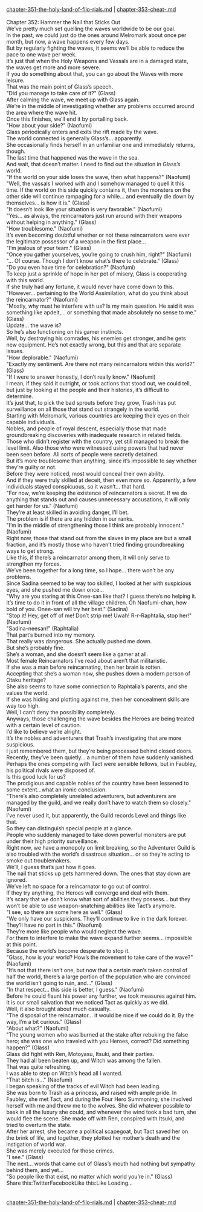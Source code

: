 [chapter-351-the-holy-land-of-filo-rials.md](./chapter-351-the-holy-land-of-filo-rials.md) | [chapter-353-cheat-.md](./chapter-353-cheat-.md) <br/>
<br/>
Chapter 352: Hammer the Nail that Sticks Out<br/>
We’ve pretty much set quelling the waves worldwide to be our goal.<br/>
In the past, we could just do the ones around Melromark about once per month, but now, a wave happens every few days.<br/>
But by regularly fighting the waves, it seems we’ll be able to reduce the pace to one wave per week.<br/>
It’s just that when the Holy Weapons and Vassals are in a damaged state, the waves get more and more severe.<br/>
If you do something about that, you can go about the Waves with more leisure.<br/>
That was the main point of Glass’s speech.<br/>
"Did you manage to take care of it?" (Glass)<br/>
After calming the wave, we meet up with Glass again.<br/>
We’re in the middle of investigating whether any problems occurred around the area where the wave hit.<br/>
Once this finishes, we’ll end it by portalling back.<br/>
"How about your side?" (Naofumi)<br/>
Glass periodically enters and exits the rift made by the wave.<br/>
The world connected is generally Glass’s… apparently.<br/>
She occasionally finds herself in an unfamiliar one and immediately returns, though.<br/>
The last time that happened was the wave in the sea.<br/>
And wait, that doesn’t matter. I need to find out the situation in Glass’s world.<br/>
"If the world on your side loses the wave, then what happens?" (Naofumi)<br/>
"Well, the vassals I worked with and I somehow managed to quell it this time. If the world on this side quickly contains it, then the monsters on the other side will continue rampaging for a while… and eventually die down by themselves… is how it is." (Glass)<br/>
"It doesn’t look like your situation is very favorable." (Naofumi)<br/>
"Yes… as always, the reincarnators just run around with their weapons without helping in anything." (Glass)<br/>
"How troublesome." (Naofumi)<br/>
It’s even becoming doubtful whether or not these reincarnators were ever the legitimate possessor of a weapon in the first place…<br/>
"I’m jealous of your team." (Glass)<br/>
"Once you gather yourselves, you’re going to crush him, right?" (Naofumi)<br/>
"… Of course. Though I don’t know what’s there to celebrate." (Glass)<br/>
"Do you even have time for celebration?" (Naofumi)<br/>
To keep just a sprinkle of hope in her pot of misery, Glass is cooperating with this world.<br/>
If she truly had any fortune, it would never have come down to this.<br/>
"However… pertaining to the World Assimilation, what do you think about the reincarnator?" (Naofumi)<br/>
"Mostly, why must he interfere with us? Is my main question. He said it was something like apdeit,… or something that made absolutely no sense to me." (Glass)<br/>
Update… the wave is?<br/>
So he’s also functioning on his gamer instincts.<br/>
Well, by destroying his comrades, his enemies get stronger, and he gets new equipment. He’s not exactly wrong, but this and that are separate issues.<br/>
"How deplorable." (Naofumi)<br/>
"Exactly my sentiment. Are there not many reincarnators within this world?" (Glass)<br/>
"If I were to answer honestly, I don’t really know." (Naofumi)<br/>
I mean, if they said it outright, or took actions that stood out, we could tell, but just by looking at the people and their histories, it’s difficult to determine.<br/>
It’s just that, to pick the bad sprouts before they grow, Trash has put surveillance on all those that stand out strangely in the world.<br/>
Starting with Melromark, various countries are keeping their eyes on their capable individuals.<br/>
Nobles, and people of royal descent, especially those that made groundbreaking discoveries with inadequate research in related fields. Those who didn’t register with the country, yet still managed to break the level limit. Also those who were witnessed using powers that had never been seen before. All sorts of people were secretly detained.<br/>
But it’s more troublesome than anything, since it’s impossible to say whether they’re guilty or not.<br/>
Before they were noticed, most would conceal their own ability.<br/>
And if they were truly skilled at deceit, then even more so. Apparently, a few individuals stayed conspicuous, so it wasn’t… that hard.<br/>
"For now, we’re keeping the existence of reincarnators a secret. If we do anything that stands out and causes unnecessary accusations, it will only get harder for us." (Naofumi)<br/>
They’re at least skilled in avoiding danger, I’ll bet.<br/>
The problem is if there are any hidden in our ranks.<br/>
"I’m in the middle of strengthening those I think are probably innocent." (Naofumi)<br/>
Right now, those that stand out from the slaves in my place are but a small fraction, and it’s mostly those who haven’t tried finding groundbreaking ways to get strong.<br/>
Like this, if there’s a reincarnator among them, it will only serve to strengthen my forces.<br/>
We’ve been together for a long time, so I hope… there won’t be any problems.<br/>
Since Sadina seemed to be way too skilled, I looked at her with suspicious eyes, and she pushed me down once…<br/>
"Why are you staring at this Onee-san like that? I guess there’s no helping it. It’s time to do it in front of all the village children. Oh Naofumi-chan, how bold of you. Onee-san will try her best." (Sadina)<br/>
"Stop it! Hey, get off of me! Don’t strip me! Uwah! R-r-Raphtalia, stop her!" (Naofumi)<br/>
"Sadina-neesan!" (Raphtalia)<br/>
That part’s burned into my memory.<br/>
That really was dangerous. She actually pushed me down.<br/>
But she’s probably fine.<br/>
She’s a woman, and she doesn’t seem like a gamer at all.<br/>
Most female Reincarnators I’ve read about aren’t that militaristic.<br/>
If she was a man before reincarnating, then her brain is rotten.<br/>
Accepting that she’s a woman now, she pushes down a modern person of Otaku heritage?<br/>
She also seems to have some connection to Raphtalia’s parents, and she values the world.<br/>
If she was hiding and plotting against me, then her concealment skills are way too high.<br/>
Well, I can’t deny the possibility completely.<br/>
Anyways, those challenging the wave besides the Heroes are being treated with a certain level of caution.<br/>
I’d like to believe we’re alright.<br/>
It’s the nobles and adventurers that Trash’s investigating that are more suspicious.<br/>
I just remembered them, but they’re being processed behind closed doors.<br/>
Recently, they’ve been quietly… a number of them have suddenly vanished.<br/>
Perhaps the ones competing with Tact were sensible fellows, but in Faubley, his political rivals were disposed of.<br/>
Is this good luck for us?<br/>
The prodigious and capable nobles of the country have been lessened to some extent…what an ironic conclusion.<br/>
"There’s also completely unrelated adventurers, but adventurers are managed by the guild, and we really don’t have to watch them so closely." (Naofumi)<br/>
I’ve never used it, but apparently, the Guild records Level and things like that.<br/>
So they can distinguish special people at a glance.<br/>
People who suddenly managed to take down powerful monsters are put under their high priority surveillance.<br/>
Right now, we have a monopoly on limit breaking, so the Adventurer Guild is also troubled with the world’s disastrous situation… or so they’re acting to smoke out troublemakers.<br/>
We’ll, I guess that’s just how it goes.<br/>
The nail that sticks up gets hammered down. The ones that stay down are ignored.<br/>
We’ve left no space for a reincarnator to go out of control.<br/>
If they try anything, the Heroes will converge and deal with them.<br/>
It’s scary that we don’t know what sort of abilities they possess… but they won’t be able to use weapon-snatching abilities like Tact’s anymore.<br/>
"I see, so there are some here as well." (Glass)<br/>
"We only have our suspicions. They’ll continue to live in the dark forever. They’ll have no part in this." (Naofumi)<br/>
They’re more like people who would neglect the wave.<br/>
For them to interfere to make the wave expand further seems… impossible at this point.<br/>
Because the world’s become desperate to stop it.<br/>
"Glass, how is your world? How’s the movement to take care of the wave?" (Naofumi)<br/>
"It’s not that there isn’t one, but now that a certain man’s taken control of half the world, there’s a large portion of the population who are convinced the world isn’t going to ruin, and…" (Glass)<br/>
"In that respect… this side is better, I guess." (Naofumi)<br/>
Before he could flaunt his power any further, we took measures against him.<br/>
It is our small salvation that we noticed Tact as quickly as we did.<br/>
Well, it also brought about much casualty.<br/>
"The disposal of the reincarnator… it would be nice if we could do it. By the way, I’m a bit curious." (Glass)<br/>
"About what?" (Naofumi)<br/>
"The young women who was burned at the stake after rebuking the false hero; she was one who traveled with you Heroes, correct? Did something happen?" (Glass)<br/>
Glass did fight with Ren, Motoyasu, Itsuki, and their parties.<br/>
They had all been beaten up, and Witch was among the fallen.<br/>
That was quite refreshing.<br/>
I was able to step on Witch’s head all I wanted.<br/>
"That bitch is…" (Naofumi)<br/>
I began speaking of the tracks of evil Witch had been leading.<br/>
She was born to Trash as a princess, and raised with ample pride. In Faubley, she met Tact, and during the Four Hero Summoning, she involved herself with me and threw me to the wolves. She did whatever possible to bask in all the luxury she could, and whenever the wind took a bad turn, she would flee the scene. She made off with Ren, conspired with Itsuki, and tried to overturn the state.<br/>
After her arrest, she became a political scapegoat, but Tact saved her on the brink of life, and together, they plotted her mother’s death and the instigation of world war.<br/>
She was merely executed for those crimes.<br/>
"I see." (Glass)<br/>
The next… words that came out of Glass’s mouth had nothing but sympathy behind them, and yet…<br/>
"So people like that exist, no matter which world you’re in." (Glass)<br/>
Share this:TwitterFacebookLike this:Like Loading... <br/>
<br/>
<br/>
[chapter-351-the-holy-land-of-filo-rials.md](./chapter-351-the-holy-land-of-filo-rials.md) | [chapter-353-cheat-.md](./chapter-353-cheat-.md) <br/>


